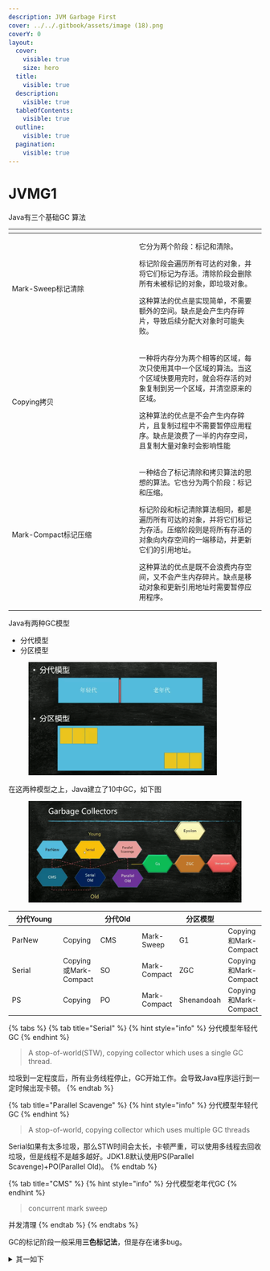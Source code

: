 ```yaml
---
description: JVM Garbage First
cover: ../../.gitbook/assets/image (18).png
coverY: 0
layout:
  cover:
    visible: true
    size: hero
  title:
    visible: true
  description:
    visible: true
  tableOfContents:
    visible: true
  outline:
    visible: true
  pagination:
    visible: true
---
```


# JVMG1

Java有三个基础GC 算法

<table><thead><tr><th width="239"></th><th></th></tr></thead><tbody><tr><td>Mark-Sweep标记清除</td><td><p>它分为两个阶段：标记和清除。</p><p>标记阶段会遍历所有可达的对象，并将它们标记为存活。清除阶段会删除所有未被标记的对象，即垃圾对象。</p><p>这种算法的优点是实现简单，不需要额外的空间。缺点是会产生内存碎片，导致后续分配大对象时可能失败。</p></td></tr><tr><td>Copying拷贝</td><td><p>一种将内存分为两个相等的区域，每次只使用其中一个区域的算法。当这个区域快要用完时，就会将存活的对象复制到另一个区域，并清空原来的区域。</p><p>这种算法的优点是不会产生内存碎片，且复制过程中不需要暂停应用程序。缺点是浪费了一半的内存空间，且复制大量对象时会影响性能</p></td></tr><tr><td>Mark-Compact标记压缩</td><td><p>一种结合了标记清除和拷贝算法的思想的算法。它也分为两个阶段：标记和压缩。</p><p>标记阶段和标记清除算法相同，都是遍历所有可达的对象，并将它们标记为存活。压缩阶段则是将所有存活的对象向内存空间的一端移动，并更新它们的引用地址。</p><p>这种算法的优点是既不会浪费内存空间，又不会产生内存碎片。缺点是移动对象和更新引用地址时需要暂停应用程序。</p></td></tr></tbody></table>

Java有两种GC模型

* 分代模型
* 分区模型

<figure><img src="../../.gitbook/assets/image (19).png" alt="" width="375"><figcaption></figcaption></figure>

在这两种模型之上，Java建立了10中GC，如下图

<figure><img src="../../.gitbook/assets/image (18).png" alt="" width="563"><figcaption></figcaption></figure>

<table data-full-width="true"><thead><tr><th width="156">分代Young</th><th></th><th width="140">分代Old</th><th></th><th>分区模型</th><th></th></tr></thead><tbody><tr><td>ParNew</td><td>Copying</td><td>CMS</td><td>Mark-Sweep</td><td>G1</td><td>Copying和Mark-Compact</td></tr><tr><td>Serial</td><td>Copying或Mark-Compact</td><td>SO</td><td>Mark-Compact</td><td>ZGC</td><td>Copying和Mark-Compact</td></tr><tr><td>PS</td><td>Copying</td><td>PO</td><td>Mark-Compact</td><td>Shenandoah</td><td>Copying和Mark-Compact</td></tr></tbody></table>

{% tabs %}
{% tab title="Serial" %}
{% hint style="info" %}
分代模型年轻代GC
{% endhint %}

> A stop-of-world(STW), copying collector which uses a single GC thread.

垃圾到一定程度后，所有业务线程停止，GC开始工作。会导致Java程序运行到一定时候出现卡顿。
{% endtab %}

{% tab title="Parallel Scavenge" %}
{% hint style="info" %}
分代模型年轻代GC
{% endhint %}

> A stop-of-world, copying collector which uses multiple GC threads

Serial如果有太多垃圾，那么STW时间会太长，卡顿严重，可以使用多线程去回收垃圾，但是线程不是越多越好。JDK1.8默认使用PS(Parallel Scavenge)+PO(Parallel Old)。
{% endtab %}

{% tab title="CMS" %}
{% hint style="info" %}
分代模型老年代GC
{% endhint %}

> concurrent mark sweep

并发清理
{% endtab %}
{% endtabs %}



GC的标记阶段一般采用**三色标记法**，但是存在诸多bug。

<details>

<summary>其一如下</summary>

A及其子已经标记到，B被标记到但其子未标记，D还未标记，此时标记任务停止，业务任务启动

<img src="../../.gitbook/assets/image (21).png" alt="" data-size="original">

A新引用了D，B取消引用D，变成下图，此时业务任务停止，标记任务启动

![](<../../.gitbook/assets/image (22).png>)

标记任务从灰色B继续标记，发现没有子，于是一轮结束，标记AB为有效，D为垃圾。

解决方案有很多，其一如下

在JVM中设计一种屏障，一旦观察到黑色向白色建立引用，将此黑色修正为灰色。这就是CMS对三色标记的修正方案，称为Incremental Update

</details>






